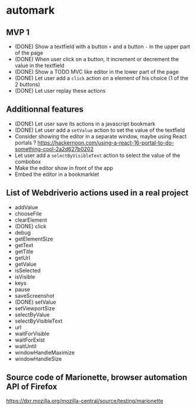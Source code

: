 # automark

## MVP 1 

- (DONE) Show a textfield with a button `+` and a button `-` in the upper part of the page
- (DONE) When user click on a button, it increment or decrement the value in the textfield
- (DONE) Show a TODO MVC like editor in the lower part of the page
- (DONE) Let user add a `click` action on a element of his choice (1 of the 2 buttons)
- (DONE) Let user replay these actions

## Additionnal features

- (DONE) Let user save its actions in a javascript bookmark
- (DONE) Let user add a `setValue` action to set the value of the textfield
- Consider showing the editor in a separate window, maybe using React portals ? https://hackernoon.com/using-a-react-16-portal-to-do-something-cool-2a2d627b0202
- Let user add a `selectByVisibleText` action to select the value of the combobox
- Make the editor show in front of the app
- Embed the editor in a bookmarklet

## List of Webdriverio actions used in a real project

- addValue
- chooseFile
- clearElement
- (DONE) click
- debug
- getElementSize
- getText
- getTitle
- getUrl
- getValue
- isSelected
- isVisible
- keys
- pause
- saveScreenshot
- (DONE) setValue
- setViewportSize
- selectByValue
- selectByVisibleText
- url
- waitForVisible
- waitForExist
- waitUntil
- windowHandleMaximize
- windowHandleSize

## Source code of Marionette, browser automation API of Firefox

https://dxr.mozilla.org/mozilla-central/source/testing/marionette




